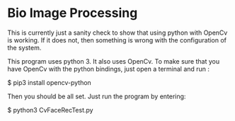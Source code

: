 # Bio Image Processing
This is currently just a sanity check to show that using 
python with OpenCv is working.  If it does not, then something 
is wrong with the configuration of the system.

This program uses python 3.  It also uses OpenCv.  To make sure that 
you have OpenCv with the python bindings, just open a terminal and 
run :

    
$ pip3 install opencv-python
    

Then you should be all set.  Just run the program by entering:

    
$ python3 CvFaceRecTest.py
    